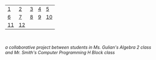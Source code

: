 <table>
  <tr>
   <td>
      <a href="http://alpha.editor.p5js.org/full/HyhQqqnUM">1</a>
    </td>
   <td>
      <a href="http://alpha.editor.p5js.org/full/H1lannDs8M">2</a>
    </td>
   <td>
      <a href="http://alpha.editor.p5js.org/full/B1qxi9hIz">3</a>
    </td>
   <td>
      <a href="http://alpha.editor.p5js.org/full/BJgKs9n8f">4</a>
    </td>
   <td>
      <a href="http://alpha.editor.p5js.org/full/H1o6sc2Lz">5</a>
    </td>
  </tr>
  <tr>
   <td>
      <a href="http://alpha.editor.p5js.org/full/BJaG2chUM">6</a>
    </td>
   <td>
      <a href="http://alpha.editor.p5js.org/full/SyqDpc38M">7</a>
    </td>
   <td>
      <a href="http://alpha.editor.p5js.org/full/HJXRT93Uf">8</a>
    </td>
   <td>
      <a href="http://alpha.editor.p5js.org/full/SJyoC5n8M">9</a>
    </td>
   <td>
      <a href="http://alpha.editor.p5js.org/full/HyUIkj2Lf">10</a>
    </td>
  </tr>
  <tr>
   <td>
      <a href="http://alpha.editor.p5js.org/full/SJopKXkPM">11</a>
    </td>
    <td>
      <a href="http://alpha.editor.p5js.org/full/B1Z80_RIf">12</a>       
    </td>
  </tr>
</table>

<br>
<br>
<em>a collaborative project between students in Ms. Gulian's Algebra 2 class and Mr. Smith's Computer Programming H Block class</em>


